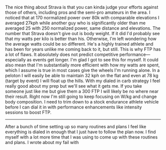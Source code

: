 The nice thing about Strava is that you can kinda judge your efforts against those of others, including pros and the semi-pro amateurs in the area. I noticed that at 170 normalized power over 80k with comparable elevations I averaged 27kph while another guy who is significantly older than me averaged 25 with 250 normalized power, same distance and elevations. The number that Strava doesn't give out is body weight. If it did I'd probably see that my watts per kilo is better than his. Otherwise, I'm left wondering how the average watts could be so different. He's a highly trained athlete and has been for years unlike me coming back to it, but still. This is why FTP has a lot of flaws. It absolutely does not predict competitive performance—especially as events get longer. I'm glad I got to see this for myself. It could also mean that I'm substantially more efficient with how my watts are spent, which I assume is true in most cases give the wheels I'm running alone. In a peloton I will easily be able to maintain 32 kph on the flat and even at 78 kg (target by event) I will float up the hills. With my dialed in carb strategy I feel really good about my prep but we'll see what it gets me. If you take someone just like me but give them a 300 FTP I will likely be no where near their result. Right now I'm still going to keep focusing on W/kg and change body composition. I need to trim down to a stock endurance athlete vehicle before I can dial it in with performance enhancements like intensity sessions to boost FTP.

----

After a bunch of time setting up so many routines and plans I feel like everything is dialed in enough that I just have to follow the plan now. I find myself with a lot more time that I was using to come up with these routines and plans. I wrote about my fail with 